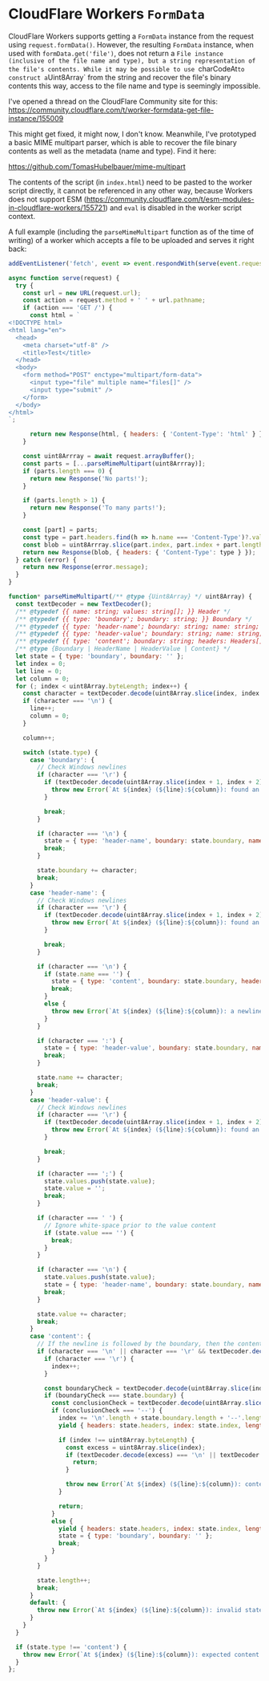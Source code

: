 # CloudFlare Workers `FormData`

CloudFlare Workers supports getting a `FormData` instance from the request using
`request.formData()`. However, the resulting `FormData` instance, when used with
`formData.get('file')`, does not return a `File instance (inclusive of the file
name and type), but a string representation of the file's contents. While it may
be possible to use `charCodeAt` to construct a `Uint8Array` from the string and
recover the file's binary contents this way, access to the file name and type is
seemingly impossible.

I've opened a thread on the CloudFlare Community site for this:
https://community.cloudflare.com/t/worker-formdata-get-file-instance/155009

This might get fixed, it might now, I don't know. Meanwhile, I've prototyped a
basic MIME multipart parser, which is able to recover the file binary contents as
well as the metadata (name and type). Find it here:

https://github.com/TomasHubelbauer/mime-multipart

The contents of the script (in `index.html`) need to be pasted to the worker script
directly, it cannot be referenced in any other way, because Workers does not support
ESM (https://community.cloudflare.com/t/esm-modules-in-cloudflare-workers/155721)
and `eval` is disabled in the worker script context.

A full example (including the `parseMimeMultipart` function as of the time of writing)
of a worker which accepts a file to be uploaded and serves it right back:

```javascript
addEventListener('fetch', event => event.respondWith(serve(event.request)))

async function serve(request) {
  try {
    const url = new URL(request.url);
    const action = request.method + ' ' + url.pathname;
    if (action === 'GET /') {
      const html = `
<!DOCTYPE html>
<html lang="en">
  <head>
    <meta charset="utf-8" />
    <title>Test</title>
  </head>
  <body>
    <form method="POST" enctype="multipart/form-data">
      <input type="file" multiple name="files[]" />
      <input type="submit" />
    </form>
  </body>
</html>
`;

      return new Response(html, { headers: { 'Content-Type': 'html' } });
    }

    const uint8Arrray = await request.arrayBuffer();
    const parts = [...parseMimeMultipart(uint8Arrray)];
    if (parts.length === 0) {
      return new Response('No parts!');
    }

    if (parts.length > 1) {
      return new Response('To many parts!');
    }

    const [part] = parts;
    const type = part.headers.find(h => h.name === 'Content-Type')?.values[0] || 'application/octet-stream';
    const blob = uint8Arrray.slice(part.index, part.index + part.length);
    return new Response(blob, { headers: { 'Content-Type': type } });
  } catch (error) {
    return new Response(error.message);
  }
}

function* parseMimeMultipart(/** @type {Uint8Array} */ uint8Array) {
  const textDecoder = new TextDecoder();
  /** @typedef {{ name: string; values: string[]; }} Header */
  /** @typedef {{ type: 'boundary'; boundary: string; }} Boundary */
  /** @typedef {{ type: 'header-name'; boundary: string; name: string; headers: Header[]; }} HeaderName */
  /** @typedef {{ type: 'header-value'; boundary: string; name: string; value: string; values: string[]; headers: Header[]; }} HeaderValue */
  /** @typedef {{ type: 'content'; boundary: string; headers: Headers[]; index: number; length: number; }} Content */
  /** @type {Boundary | HeaderName | HeaderValue | Content} */
  let state = { type: 'boundary', boundary: '' };
  let index = 0;
  let line = 0;
  let column = 0;
  for (; index < uint8Array.byteLength; index++) {
    const character = textDecoder.decode(uint8Array.slice(index, index + 1));
    if (character === '\n') {
      line++;
      column = 0;
    }

    column++;

    switch (state.type) {
      case 'boundary': {
        // Check Windows newlines
        if (character === '\r') {
          if (textDecoder.decode(uint8Array.slice(index + 1, index + 2)) !== '\n') {
            throw new Error(`At ${index} (${line}:${column}): found an incomplete Windows newline.`);
          }

          break;
        }

        if (character === '\n') {
          state = { type: 'header-name', boundary: state.boundary, name: '', value: '', headers: [] };
          break;
        }

        state.boundary += character;
        break;
      }
      case 'header-name': {
        // Check Windows newlines
        if (character === '\r') {
          if (textDecoder.decode(uint8Array.slice(index + 1, index + 2)) !== '\n') {
            throw new Error(`At ${index} (${line}:${column}): found an incomplete Windows newline.`);
          }

          break;
        }

        if (character === '\n') {
          if (state.name === '') {
            state = { type: 'content', boundary: state.boundary, headers: state.headers, index: index + 1, length: 0 };
            break;
          }
          else {
            throw new Error(`At ${index} (${line}:${column}): a newline in a header name '${state.name}' is not allowed.`);
          }
        }

        if (character === ':') {
          state = { type: 'header-value', boundary: state.boundary, name: state.name, value: '', values: [], headers: state.headers };
          break;
        }

        state.name += character;
        break;
      }
      case 'header-value': {
        // Check Windows newlines
        if (character === '\r') {
          if (textDecoder.decode(uint8Array.slice(index + 1, index + 2)) !== '\n') {
            throw new Error(`At ${index} (${line}:${column}): found an incomplete Windows newline.`);
          }

          break;
        }

        if (character === ';') {
          state.values.push(state.value);
          state.value = '';
          break;
        }

        if (character === ' ') {
          // Ignore white-space prior to the value content
          if (state.value === '') {
            break;
          }
        }

        if (character === '\n') {
          state.values.push(state.value);
          state = { type: 'header-name', boundary: state.boundary, name: '', value: '', headers: [{ name: state.name, values: state.values }, ...state.headers] };
          break;
        }

        state.value += character;
        break;
      }
      case 'content': {
        // If the newline is followed by the boundary, then the content ends
        if (character === '\n' || character === '\r' && textDecoder.decode(uint8Array.slice(index + 1, index + 2)) === '\n') {
          if (character === '\r') {
            index++;
          }

          const boundaryCheck = textDecoder.decode(uint8Array.slice(index + '\n'.length, index + '\n'.length + state.boundary.length));
          if (boundaryCheck === state.boundary) {
            const conclusionCheck = textDecoder.decode(uint8Array.slice(index + '\n'.length + state.boundary.length, index + '\n'.length + state.boundary.length + '--'.length));
            if (conclusionCheck === '--') {
              index += '\n'.length + state.boundary.length + '--'.length;
              yield { headers: state.headers, index: state.index, length: state.length };

              if (index !== uint8Array.byteLength) {
                const excess = uint8Array.slice(index);
                if (textDecoder.decode(excess) === '\n' || textDecoder.decode(excess) === '\r\n') {
                  return;
                }

                throw new Error(`At ${index} (${line}:${column}): content is present past the expected end of data ${uint8Array.byteLength}.`);
              }

              return;
            }
            else {
              yield { headers: state.headers, index: state.index, length: state.length };
              state = { type: 'boundary', boundary: '' };
              break;
            }
          }
        }

        state.length++;
        break;
      }
      default: {
        throw new Error(`At ${index} (${line}:${column}): invalid state ${JSON.stringify(state)}.`);
      }
    }
  }

  if (state.type !== 'content') {
    throw new Error(`At ${index} (${line}:${column}): expected content state, got ${JSON.stringify(state)}.`);
  }
};
```
